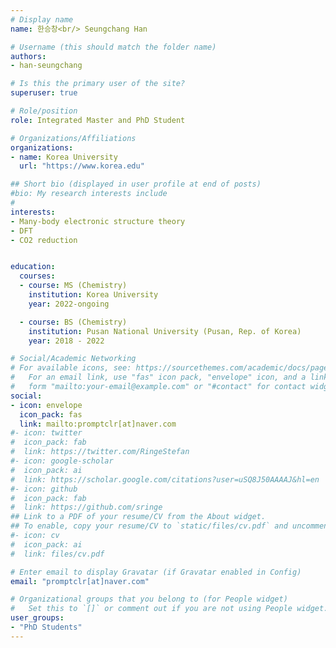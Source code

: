 ```yaml
---
# Display name
name: 한승창<br/> Seungchang Han

# Username (this should match the folder name)
authors:
- han-seungchang

# Is this the primary user of the site?
superuser: true

# Role/position
role: Integrated Master and PhD Student

# Organizations/Affiliations
organizations:
- name: Korea University
  url: "https://www.korea.edu"

## Short bio (displayed in user profile at end of posts)
#bio: My research interests include 
#
interests:
- Many-body electronic structure theory
- DFT
- CO2 reduction


education:
  courses:
  - course: MS (Chemistry)
    institution: Korea University 
    year: 2022-ongoing

  - course: BS (Chemistry)
    institution: Pusan National University (Pusan, Rep. of Korea)
    year: 2018 - 2022

# Social/Academic Networking
# For available icons, see: https://sourcethemes.com/academic/docs/page-builder/#icons
#   For an email link, use "fas" icon pack, "envelope" icon, and a link in the
#   form "mailto:your-email@example.com" or "#contact" for contact widget.
social:
- icon: envelope
  icon_pack: fas
  link: mailto:promptclr[at]naver.com
#- icon: twitter
#  icon_pack: fab
#  link: https://twitter.com/RingeStefan
#- icon: google-scholar
#  icon_pack: ai
#  link: https://scholar.google.com/citations?user=uSQ8J50AAAAJ&hl=en
#- icon: github
#  icon_pack: fab
#  link: https://github.com/sringe
## Link to a PDF of your resume/CV from the About widget.
## To enable, copy your resume/CV to `static/files/cv.pdf` and uncomment the lines below.
#- icon: cv
#  icon_pack: ai
#  link: files/cv.pdf

# Enter email to display Gravatar (if Gravatar enabled in Config)
email: "promptclr[at]naver.com"

# Organizational groups that you belong to (for People widget)
#   Set this to `[]` or comment out if you are not using People widget.
user_groups:
- "PhD Students"
---
```




